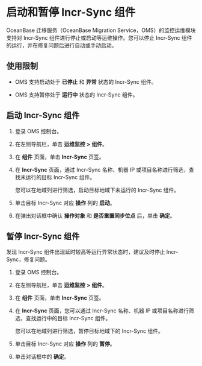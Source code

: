 # 启动和暂停 Incr-Sync 组件

OceanBase 迁移服务（OceanBase Migration Service，OMS）的监控运维模块支持对 Incr-Sync 组件进行停止或启动等运维操作。您可以停止 Incr-Sync 组件的运行，并在修复问题后进行自动或手动启动。

## 使用限制

* OMS 支持启动处于 **已停止** 和 **异常** 状态的 Incr-Sync 组件。

* OMS 支持暂停处于 **运行中** 状态的 Incr-Sync 组件。

## 启动 Incr-Sync 组件

1. 登录 OMS 控制台。

2. 在左侧导航栏，单击 **运维监控** **\>** **组件**。

3. 在 **组件** 页面，单击 **Incr-Sync** 页签。

4. 在 **Incr-Sync** 页面，通过 Incr-Sync 名称、机器 IP 或项目名称进行筛选，查找未运行的目标 Incr-Sync 组件。

   您可以在地域列进行筛选，启动目标地域下未运行的 Incr-Sync 组件。

5. 单击目标 Incr-Sync 对应 **操作** 列的 **启动**。

6. 在弹出对话框中确认 **操作对象** 和 **是否重置同步位点** 后，单击 **确定**。

## 暂停 Incr-Sync 组件

发现 Incr-Sync 组件出现延时较高等运行异常状态时，建议及时停止 Incr-Sync，修复问题。

1. 登录 OMS 控制台。

2. 在左侧导航栏，单击 **运维监控** **\>** **组件**。

3. 在 **组件** 页面，单击 **Incr-Sync** 页签。

4. 在 **Incr-Sync** 页面，您可以通过 Incr-Sync 名称、机器 IP 或项目名称进行筛选，查找运行中的目标 Incr-Sync 组件。

   您可以在地域列进行筛选，暂停目标地域下的 Incr-Sync 组件。

5. 单击目标 Incr-Sync 对应 **操作** 列的 **暂停**。

6. 单击对话框中的 **确定**。
